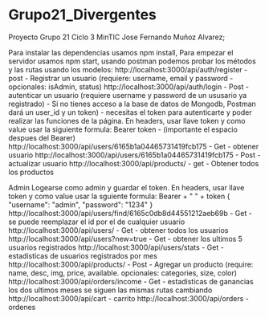 # Grupo21_Divergentes

Proyecto Grupo 21 Ciclo 3 MinTIC
Jose Fernando Muñoz Alvarez;


Para instalar las dependencias usamos npm install, 
Para empezar el servidor usamos npm start,
usando postman podemos probar los métodos y las rutas usando los modelos:
http://localhost:3000/api/auth/register - post - Registrar un usuario (requiere: username, email y password - opcionales: isAdmin, status)
http://localhost:3000/api/auth/login - Post - autenticar un usuario (requiere username y password de un ususario ya registrado) - Si no tienes acceso a la base de datos de Mongodb, Postman dará un user_id y un token) - necesitas el token para autenticarte y poder realizar las funciones de la página. En headers, usar llave token y como value usar la siguiente formula: Bearer token - (importante el espacio despues del Bearer)
http://localhost:3000/api/users/6165b1a04465731419fcb175 - Get - obtener usuario
http://localhost:3000/api/users/6165b1a04465731419fcb175 - Post - actualizar usuario
http://localhost:3000/api/products/ - get - Obtener todos los productos

Admin
Logearse como admin y guardar el token. En headers, usar llave token y como value usar la sguiente formula: Bearer + " " + token
{
"username": "admin",
"password": "1234"
}
http://localhost:3000/api/users/find/6165c0db8d44551212aeb69b - Get -  se puede reemplazar el id por el de cualquier usuario
http://localhost:3000/api/users/ - Get - obtener todos los usuarios
http://localhost:3000/api/users?new=true - Get - obtener los ultimos 5 usuarios registrados
http://localhost:3000/api/users/stats - Get - estadisticas de usuarios registrados por mes
http://localhost:3000/api/products/ - Post - Agregar un producto (require: name, desc, img, price, available. opcionales: categories, size, color)
http://localhost:3000/api/orders/income - Get - estadisticas de ganancias los dos ultimos meses
se siguen las mismas rutas cambiando 
http://localhost:3000/api/cart - carrito
http://localhost:3000/api/orders - ordenes
